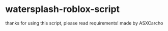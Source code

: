 # watersplash-roblox-script

thanks for using this script, please read requirements!
made by ASXCarcho
